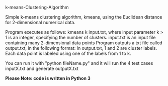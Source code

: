 k-means-Clustering-Algorithm

Simple k-means clustering algorithm, kmeans, using the Euclidean distance for 2-dimensional numerical data.

Program executes as follows:
kmeans k input.txt, where input parameter k > 1 is an integer, specifying the number of clusters. 
input.txt is an input file containing many 2-dimensional data points
Program outputs a txt file called output.txt, in the following format:
In output.txt, 1 and 2 are cluster labels. Each data point is labeled using one of the labels from 1 to k.

You can run it with "python fileName.py" and it will run the 4 test cases inputX.txt and generate outputX.txt

**Please Note: code is written in Python 3**
